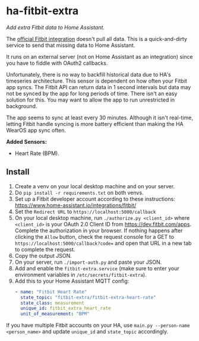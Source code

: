 # ha-fitbit-extra

_Add extra Fitbit data to Home Assistant._

The [official Fitbit integration](https://www.home-assistant.io/integrations/fitbit/) doesn't pull all data. This is a
quick-and-dirty service to send that missing data to Home Assistant.

It runs on an external server (not on Home Assistant as an integration) since you have to fiddle with OAuth2 callbacks.

Unfortunately, there is no way to backfill historical data due to HA's timeseries architecture. This
sensor is dependent on how often your Fitbit app syncs. The Fitbit API can return data in 1 second intervals but data
may not be synced by the app for long periods of time. There isn't an easy solution for this. You may want to allow the
app to run unrestricted in background.

The app seems to sync at least every 30 minutes. Although it isn't real-time, letting Fitbit handle syncing is more
battery efficient than making the HA WearOS app sync often.

**Added Sensors:**

- Heart Rate (BPM).

## Install

1. Create a venv on your local desktop machine and on your server.
2. Do `pip install -r requirements.txt` on both venvs.
3. Set up a Fitbit developer account according to these
   instructions: <https://www.home-assistant.io/integrations/fitbit/>
4. Set the `Redirect URL` to `https://localhost:5000/callback`
5. On your local desktop machine, run `./authorize.py <client_id>` where `<client_id>` is your OAuth 2.0 Client ID
   from <https://dev.fitbit.com/apps>. Complete the authorization in your browser. If nothing happens after clicking the
   `Allow` button, check the request console for a GET to `https://localhost:5000/callback?code=` and open that URL in a
   new tab to complete the request.
6. Copy the output JSON.
7. On your server, run `./import-auth.py` and paste your JSON.
8. Add and enable the `fitbit-extra.service` (make sure to enter your environment variables in
   `/etc/secrets/fitbit-extra`).
9. Add this to your Home Assistant MQTT config:
   ```yaml
   - name: "Fitbit Heart Rate"
     state_topic: "fitbit-extra/fitbit-extra-heart-rate"
     state_class: measurement
     unique_id: fitbit_extra_heart_rate
     unit_of_measurement: "BPM"
   ```

If you have multiple Fitbit accounts on your HA, use `main.py --person-name <person_name>` and update `unique_id` and
`state_topic` accordingly.
